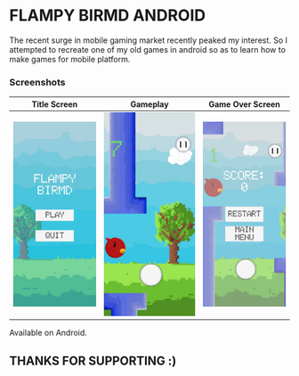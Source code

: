 # FLAMPY BIRMD ANDROID

The recent surge in mobile gaming market recently peaked my interest. So I attempted to recreate one of my old games in android so as to learn how to make games for mobile platform. 

### Screenshots

Title Screen            |  Gameplay | Game Over Screen
:--------------------:|:--------------------:|:--------------------:|
![Title screen](https://github.com/pervelaHemanth23/FlampyBirmdAndroid/blob/main/Screenshots/1.jpg) |  ![Gameplay](https://github.com/pervelaHemanth23/FlampyBirmdAndroid/blob/main/Screenshots/2.jpg) | ![GameOverScreen](https://github.com/pervelaHemanth23/FlampyBirmdAndroid/blob/main/Screenshots/3.jpg)

Available on Android.

## THANKS FOR SUPPORTING :)
